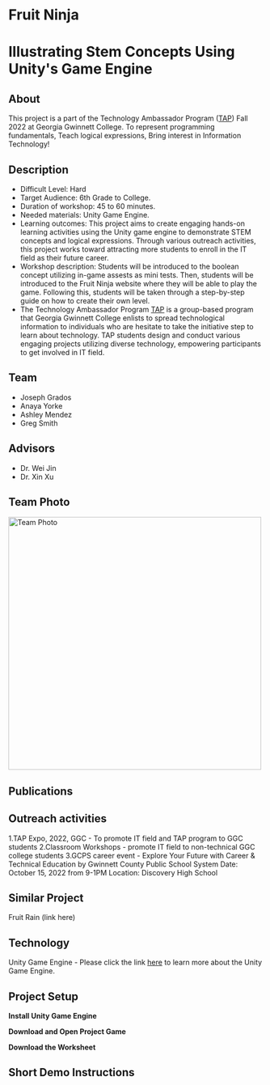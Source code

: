# Fruit Ninja
# Illustrating Stem Concepts Using Unity's Game Engine
## About 
This project is a part of the Technology Ambassador Program ([TAP](https://www.ggc.edu/academics/school-of-science-and-technology/research-internships-service-learning/technology-ambassador-program)) Fall 2022 at Georgia Gwinnett College. To represent programming fundamentals, Teach logical expressions, Bring interest in Information Technology!

## Description
- Difficult Level: Hard
-  Target Audience: 6th Grade to College.
-   Duration of workshop: 45 to 60 minutes.
-   Needed materials: Unity Game Engine.
-   Learning outcomes: This project aims to create engaging hands-on learning activities using the Unity game engine to demonstrate STEM concepts and logical expressions. Through various outreach activities, this project works toward attracting more students to enroll in the IT field as their future career.
-   Workshop description: Students will be introduced to the boolean concept utilizing in-game assests as mini tests. Then, students will be introduced to the Fruit Ninja website where they will be able to play the game. Following this, students will be taken through a step-by-step guide on how to create their own level.
-   The Technology Ambassador Program [TAP](https://www.ggc.edu/academics/school-of-science-and-technology/research-internships-service-learning/technology-ambassador-program) is a group-based program that Georgia Gwinnett College enlists to spread technological information to individuals who are hesitate to take the initiative step to learn about technology. TAP students design and conduct various engaging projects utilizing diverse technology,  empowering participants to get involved in IT field.

## Team
- Joseph Grados
- Anaya Yorke
- Ashley Mendez
- Greg Smith

## Advisors
- Dr. Wei Jin
- Dr. Xin Xu

## Team Photo
<img alt="Team Photo" src="https://github.com/TAP-GGC/FruitNinja/blob/main/image_2024-05-28_155937933.png" width="500">

## Publications


## Outreach activities
1.TAP Expo, 2022, GGC - To promote IT field and TAP program to GGC students
2.Classroom Workshops - promote IT field to non-technical GGC college students
3.GCPS career event - Explore Your Future with Career & Technical Education by Gwinnett County Public School System
  Date: October 15, 2022 from 9-1PM 
  Location: Discovery High School 

## Similar Project
Fruit Rain (link here)

## Technology
Unity Game Engine - Please click the link [here](https://Unity.com/games) to learn more about the Unity Game Engine.

## Project Setup
**Install Unity Game Engine**

**Download and Open Project Game**

**Download the Worksheet**

## Short Demo Instructions
